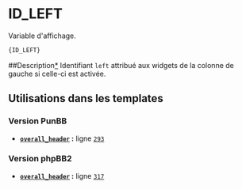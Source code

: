 # ID_LEFT


Variable d'affichage.

```html
{ID_LEFT}
```

##Description[*](https://fa-tvars.appspot.com/var/ID_LEFT)
Identifiant `left` attribué aux widgets de la colonne de gauche si celle-ci est activée.

## Utilisations dans les templates

### Version PunBB
* __[`overall_header`](../tpl/var/punbb/overall_header.md#readme) :__ ligne [`293`](../tpl/src/punbb/overall_header.tpl#L293)

### Version phpBB2
* __[`overall_header`](../tpl/var/subsilver/overall_header.md#readme) :__ ligne [`317`](../tpl/src/subsilver/overall_header.tpl#L317)